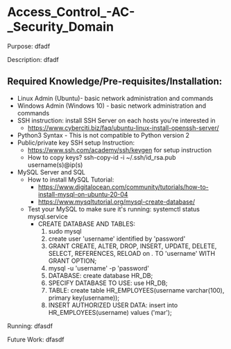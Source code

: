 # Access_Control_-AC-_Security_Domain

Purpose:
dfadf

Description:
dfadf

Required Knowledge/Pre-requisites/Installation:
-------------------
- Linux Admin (Ubuntu)- basic network administration and commands
- Windows Admin (Windows 10) - basic network administration and commands
- SSH instruction: install SSH Server on each hosts you're interested in
    + https://www.cyberciti.biz/faq/ubuntu-linux-install-openssh-server/
- Python3 Syntax - This is not compatible to Python version 2
- Public/private key SSH setup Instruction: 
    + https://www.ssh.com/academy/ssh/keygen for setup instruction 
    + How to copy keys? ssh-copy-id -i ~/.ssh/id_rsa.pub username(s)@ip(s)
- MySQL Server and SQL
    + How to install MySQL Tutorial: 
        - https://www.digitalocean.com/community/tutorials/how-to-install-mysql-on-ubuntu-20-04
        - https://www.mysqltutorial.org/mysql-create-database/
    + Test your MySQL to make sure it's running: systemctl status mysql.service
        - CREATE DATABASE AND TABLES:
          1. sudo mysql
          2. create user 'username' identified by 'password'
          3. GRANT CREATE, ALTER, DROP, INSERT, UPDATE, DELETE, SELECT, REFERENCES, RELOAD on *.* TO 'username' WITH GRANT OPTION;
          4. mysql -u 'username' -p 'password'
          5. DATABASE: create database HR_DB;
          6. SPECIFY DATABASE TO USE: use HR_DB;
          7. TABLE: create table HR_EMPLOYEES(username varchar(100), primary key(username));
          8. INSERT AUTHORIZED USER DATA: insert into HR_EMPLOYEES(username) values ('mar');

 
Running:
dfasdf

Future Work:
dfasdf

